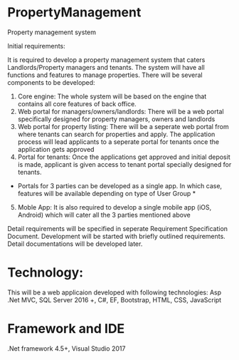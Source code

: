 # PropertyManagement
Property management system

Initial requirements:

It is required to develop a property management system that caters Landlords/Property managers and tenants. The system will have all functions and features to manage properties. There will be several components to be developed:
1. Core engine: The whole system will be based on the engine that contains all core features of back office.
2. Web portal for managers/owners/landlords: There will be a web portal specifically designed for property managers, owners and landlords
3. Web portal for property listing: There will be a seperate web portal from where tenants can search for properties and apply. The application process will lead applicants to a seperate portal for tenants once the application gets approved
4. Portal for tenants: Once the applications get approved and initial deposit is made, applicant is given access to tenant portal specially designed for tenants.

* Portals for 3 parties can be developed as a single app. In which case, features will be available depending on type of User Group *

5. Moble App: It is also required to develop a single mobile app (iOS, Android) which will cater all the 3 parties mentioned above

Detail requirements will be specified in seperate Requirement Specification Document. Development will be started with briefly outlined requirements. Detail documentations will be developed later.

# Technology:
This will be a web applicaion developed with following technologies:
Asp .Net MVC, SQL Server 2016 +, C#, EF, Bootstrap, HTML, CSS, JavaScript

# Framework and IDE
.Net framework 4.5+, Visual Studio 2017  

